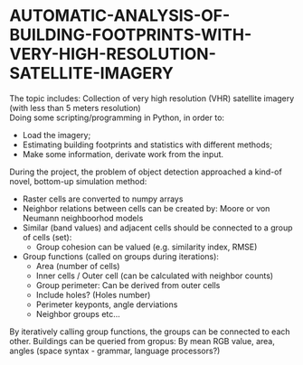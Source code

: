 # AUTOMATIC-ANALYSIS-OF-BUILDING-FOOTPRINTS-WITH-VERY-HIGH-RESOLUTION-SATELLITE-IMAGERY
The topic includes:   Collection of very high resolution (VHR) satellite imagery (with less than 5 meters resolution)    
Doing some scripting/programming in Python, in order to: 
- Load the imagery; 
- Estimating building footprints and statistics with different methods; 
- Make some information, derivate work from the input.

During the project, the problem of object detection approached a kind-of novel, bottom-up simulation method:
- Raster cells are converted to numpy arrays
- Neighbor relations between cells can be created by: Moore or von Neumann neighboorhod models
- Similar (band values) and adjacent cells should be connected to a group of cells (set):
  - Group cohesion can be valued (e.g. similarity index, RMSE)
- Group functions (called on groups during iterations):
  - Area (number of cells)
  - Inner cells / Outer cell (can be calculated with neighbor counts)
  - Group perimeter: Can be derived from outer cells
  - Include holes? (Holes number)
  - Perimeter keyponts, angle derviations   
  - Neighbor groups etc...

By iteratively calling group functions, the groups can be connected to each other.
Buildings can be queried from gropus: By mean RGB value, area, angles (space syntax - grammar, language processors?)
